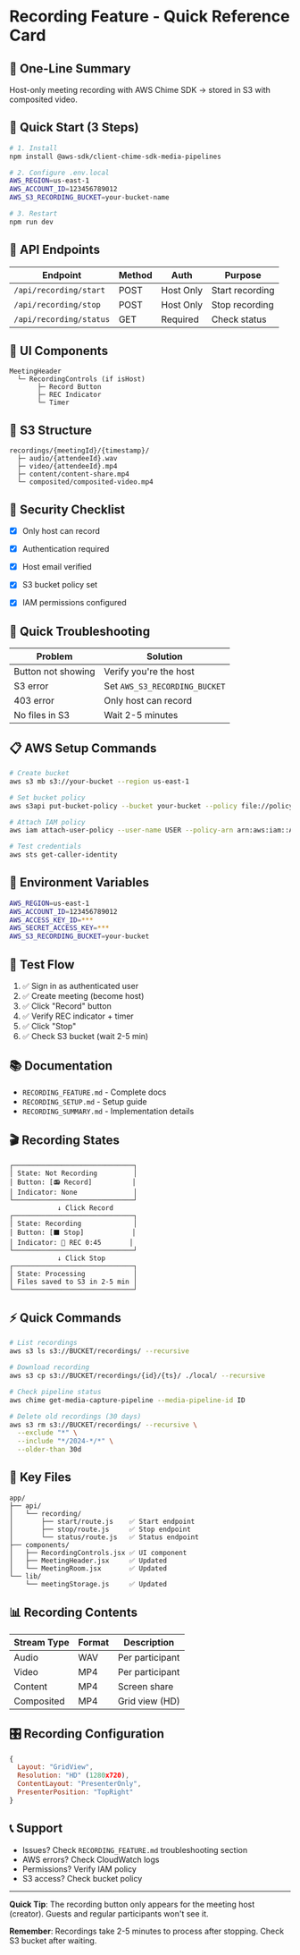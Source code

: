 # Recording Feature - Quick Reference Card

## 🎯 One-Line Summary
Host-only meeting recording with AWS Chime SDK → stored in S3 with composited video.

## 🚀 Quick Start (3 Steps)

```bash
# 1. Install
npm install @aws-sdk/client-chime-sdk-media-pipelines

# 2. Configure .env.local
AWS_REGION=us-east-1
AWS_ACCOUNT_ID=123456789012
AWS_S3_RECORDING_BUCKET=your-bucket-name

# 3. Restart
npm run dev
```

## 📡 API Endpoints

| Endpoint | Method | Auth | Purpose |
|----------|--------|------|---------|
| `/api/recording/start` | POST | Host Only | Start recording |
| `/api/recording/stop` | POST | Host Only | Stop recording |
| `/api/recording/status` | GET | Required | Check status |

## 🎨 UI Components

```
MeetingHeader
  └─ RecordingControls (if isHost)
       ├─ Record Button
       ├─ REC Indicator
       └─ Timer
```

## 💾 S3 Structure

```
recordings/{meetingId}/{timestamp}/
  ├─ audio/{attendeeId}.wav
  ├─ video/{attendeeId}.mp4
  ├─ content/content-share.mp4
  └─ composited/composited-video.mp4
```

## 🔐 Security Checklist

- [x] Only host can record
- [x] Authentication required
- [x] Host email verified
- [x] S3 bucket policy set
- [x] IAM permissions configured



## 🐛 Quick Troubleshooting

| Problem | Solution |
|---------|----------|
| Button not showing | Verify you're the host |
| S3 error | Set `AWS_S3_RECORDING_BUCKET` |
| 403 error | Only host can record |
| No files in S3 | Wait 2-5 minutes |

## 📋 AWS Setup Commands

```bash
# Create bucket
aws s3 mb s3://your-bucket --region us-east-1

# Set bucket policy
aws s3api put-bucket-policy --bucket your-bucket --policy file://policy.json

# Attach IAM policy
aws iam attach-user-policy --user-name USER --policy-arn arn:aws:iam::ACCOUNT:policy/ChimeRecording

# Test credentials
aws sts get-caller-identity
```

## 📄 Environment Variables

```bash
AWS_REGION=us-east-1
AWS_ACCOUNT_ID=123456789012
AWS_ACCESS_KEY_ID=***
AWS_SECRET_ACCESS_KEY=***
AWS_S3_RECORDING_BUCKET=your-bucket
```

## 🧪 Test Flow

1. ✅ Sign in as authenticated user
2. ✅ Create meeting (become host)
3. ✅ Click "Record" button
4. ✅ Verify REC indicator + timer
5. ✅ Click "Stop"
6. ✅ Check S3 bucket (wait 2-5 min)

## 📚 Documentation

- `RECORDING_FEATURE.md` - Complete docs
- `RECORDING_SETUP.md` - Setup guide
- `RECORDING_SUMMARY.md` - Implementation details

## 🎬 Recording States

```
┌──────────────────────────────┐
│ State: Not Recording         │
│ Button: [📻 Record]          │
│ Indicator: None              │
└──────────────────────────────┘
            ↓ Click Record
┌──────────────────────────────┐
│ State: Recording             │
│ Button: [⬛ Stop]            │
│ Indicator: 🔴 REC 0:45       │
└──────────────────────────────┘
            ↓ Click Stop
┌──────────────────────────────┐
│ State: Processing            │
│ Files saved to S3 in 2-5 min │
└──────────────────────────────┘
```

## ⚡ Quick Commands

```bash
# List recordings
aws s3 ls s3://BUCKET/recordings/ --recursive

# Download recording
aws s3 cp s3://BUCKET/recordings/{id}/{ts}/ ./local/ --recursive

# Check pipeline status
aws chime get-media-capture-pipeline --media-pipeline-id ID

# Delete old recordings (30 days)
aws s3 rm s3://BUCKET/recordings/ --recursive \
  --exclude "*" \
  --include "*/2024-*/*" \
  --older-than 30d
```

## 🔑 Key Files

```
app/
├── api/
│   └── recording/
│       ├── start/route.js    ✅ Start endpoint
│       ├── stop/route.js     ✅ Stop endpoint
│       └── status/route.js   ✅ Status endpoint
├── components/
│   ├── RecordingControls.jsx ✅ UI component
│   ├── MeetingHeader.jsx     ✅ Updated
│   └── MeetingRoom.jsx       ✅ Updated
└── lib/
    └── meetingStorage.js     ✅ Updated
```

## 📊 Recording Contents

| Stream Type | Format | Description |
|-------------|--------|-------------|
| Audio | WAV | Per participant |
| Video | MP4 | Per participant |
| Content | MP4 | Screen share |
| Composited | MP4 | Grid view (HD) |

## 🎛️ Recording Configuration

```javascript
{
  Layout: "GridView",
  Resolution: "HD" (1280x720),
  ContentLayout: "PresenterOnly",
  PresenterPosition: "TopRight"
}
```

## 📞 Support

- Issues? Check `RECORDING_FEATURE.md` troubleshooting section
- AWS errors? Check CloudWatch logs
- Permissions? Verify IAM policy
- S3 access? Check bucket policy

---

**Quick Tip**: The recording button only appears for the meeting host (creator). Guests and regular participants won't see it.

**Remember**: Recordings take 2-5 minutes to process after stopping. Check S3 bucket after waiting.
